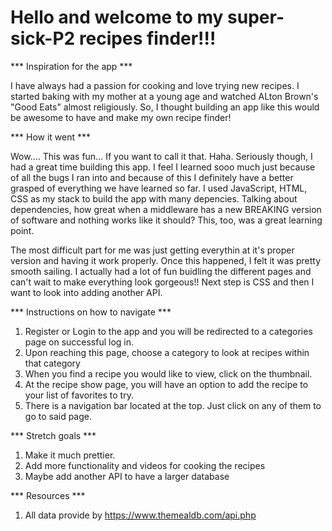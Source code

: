 # Hello and welcome to my super-sick-P2 recipes finder!!!

*** Inspiration for the app ***

I have always had a passion for cooking and love trying new recipes.
I started baking with my mother at a young age and watched ALton Brown's "Good Eats" almost religiously.
So, I thought building an app like this would be awesome to have and make my own recipe finder!

*** How it went ***

Wow.... This was fun... If you want to call it that. Haha. Seriously though, I had a great time building this app.
I feel I learned sooo much just because of all the bugs I ran into and because of this I definitely have a better grasped of everything we have learned so far.
I used JavaScript, HTML, CSS as my stack to build the app with many depencies. Talking about dependencies, how great 
when a middleware has a new BREAKING version of software and nothing works like it should? This, too, was a great learning point.

The most difficult part for me was just getting everythin at it's proper version and having it work properly. Once this happened, I felt it was pretty smooth sailing.
I actually had a lot of fun buidling the different pages and can't wait to make everything look gorgeous!! 
Next step is CSS and then I want to look into adding another API.

*** Instructions on how to navigate ***
1. Register or Login to the app and you will be redirected to a categories page on successful log in.
2. Upon reaching this page, choose a category to look at recipes within that category
3. When you find a recipe you would like to view, click on the thumbnail.
4. At the recipe show page, you will have an option to add the recipe to your list of favorites to try.
5. There is a navigation bar located at the top. Just click on any of them to go to said page.

*** Stretch goals ***
1. Make it much prettier.
2. Add more functionality and videos for cooking the recipes
3. Maybe add another API to have a larger database

*** Resources ***
1. All data provide by https://www.themealdb.com/api.php
